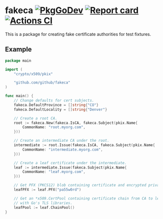 # fakeca [![PkgGoDev](https://pkg.go.dev/badge/github.com/github/fakeca?tab=doc)](https://pkg.go.dev/github.com/github/fakeca?tab=doc) [![Report card](https://goreportcard.com/badge/github.com/github/fakeca)](https://goreportcard.com/report/github.com/github/fakeca) [![Actions CI](https://github.com/github/fakeca/workflows/Test/badge.svg)](https://github.com/github/fakeca/actions?query=workflow%3ATest)

This is a package for creating fake certificate authorities for test fixtures.

## Example

```go
package main

import (
	"crypto/x509/pkix"

	"github.com/github/fakeca"
)

func main() {
	// Change defaults for cert subjects.
	fakeca.DefaultProvince = []string{"CO"}
	fakeca.DefaultLocality = []string{"Denver"}

	// Create a root CA.
	root := fakeca.New(fakeca.IsCA, fakeca.Subject(pkix.Name{
		CommonName: "root.myorg.com",
	}))

	// Create an intermediate CA under the root.
	intermediate := root.Issue(fakeca.IsCA, fakeca.Subject(pkix.Name{
		CommonName: "intermediate.myorg.com",
	}))

	// Create a leaf certificate under the intermediate.
	leaf := intermediate.Issue(fakeca.Subject(pkix.Name{
		CommonName: "leaf.myorg.com",
	}))

	// Get PFX (PKCS12) blob containing certificate and encrypted private key.
	leafPFX := leaf.PFX("pa55w0rd")

	// Get an *x509.CertPool containing certificate chain from CA to leaf for use
	// with Go's TLS libraries.
	leafPool := leaf.ChainPool()
}

```
